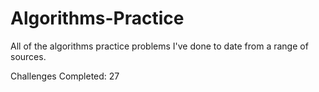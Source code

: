 # Algorithms-Practice

All of the algorithms practice problems I've done to date from a range of sources.

Challenges Completed: 27

